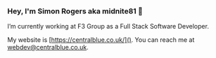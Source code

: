 ### Hey, I'm Simon Rogers aka midnite81 👋

I’m currently working at F3 Group as a Full Stack Software Developer. 

My website is [https://centralblue.co.uk/](). You can reach me at webdev@centralblue.co.uk. 
